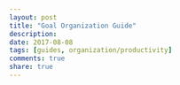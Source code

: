 ```yaml
---
layout: post
title: "Goal Organization Guide"
description: 
date: 2017-08-08
tags: [guides, organization/productivity]
comments: true
share: true
---
```



